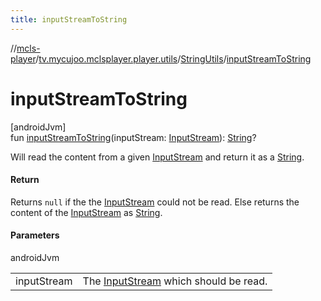 ```yaml
---
title: inputStreamToString
---
```

//[mcls-player](../../../index.html)/[tv.mycujoo.mclsplayer.player.utils](../index.html)/[StringUtils](index.html)/[inputStreamToString](input-stream-to-string.html)



# inputStreamToString



[androidJvm]\
fun [inputStreamToString](input-stream-to-string.html)(inputStream: [InputStream](https://docs.oracle.com/javase/8/docs/api/java/io/InputStream.html)): [String](https://kotlinlang.org/api/latest/jvm/stdlib/kotlin/-string/index.html)?



Will read the content from a given [InputStream](https://docs.oracle.com/javase/8/docs/api/java/io/InputStream.html) and return it as a [String](https://kotlinlang.org/api/latest/jvm/stdlib/kotlin/-string/index.html).



#### Return



Returns `null` if the the [InputStream](https://docs.oracle.com/javase/8/docs/api/java/io/InputStream.html) could not be read. Else returns the content of the [InputStream](https://docs.oracle.com/javase/8/docs/api/java/io/InputStream.html) as [String](https://kotlinlang.org/api/latest/jvm/stdlib/kotlin/-string/index.html).



#### Parameters


androidJvm

| | |
|---|---|
| inputStream | The [InputStream](https://docs.oracle.com/javase/8/docs/api/java/io/InputStream.html) which should be read. |




